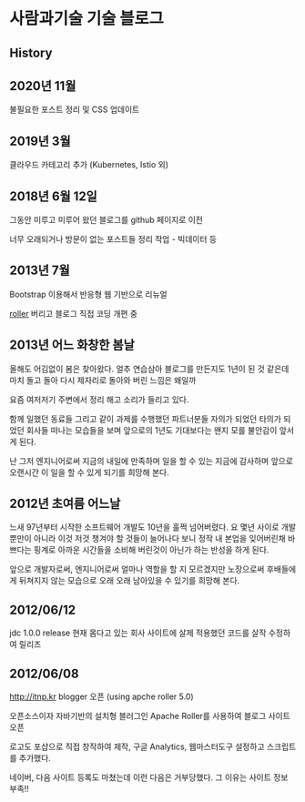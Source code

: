 # 사람과기술 기술 블로그


## History

## 2020년 11월

불필요한 포스트 정리 및 CSS 업데이트


## 2019년 3월

클라우드 카테고리 추가 (Kubernetes, Istio 외)

## 2018년 6월 12일

그동안 미루고 미루어 왔던 블로그를 github 페이지로 이전

너무 오래되거나 방문이 없는 포스트들 정리 작업 - 빅데이터 등


## 2013년 7월

Bootstrap 이용해서  반응형 웹 기반으로 리뉴얼

[roller](http://roller.apache.org/) 버리고 블로그 직접 코딩 개편 중

## 2013년 어느 화창한 봄날

올해도 어김없이 봄은 찾아왔다.  얼추 연습삼아 블로그를 만든지도 1년이 된 것 같은데 마치 돌고 돌아 다시 제자리로 돌아와 버린 느낌은 왜일까

요즘 여저저기 주변에서 정리 해고 소리가 들리고 있다.

함께 일했던 동료들 그리고 같이 과제를 수행했던 파트너분들 자의가 되었던 타의가 되었던 회사들 떠나는 모습들을 보며 앞으로의 1년도 기대보다는 왠지 모를 불안감이 앞서게 된다.

난 그저 엔지니어로써 지금의 내일에 만족하며 일을 할 수 있는 지금에 감사하며 앞으로 오랜시간 이 일을 할 수 있게 되기를 희망해 본다.

## 2012년 초여름 어느날

느새 97년부터 시작한 소프트웨어 개발도 10년을 훌쩍 넘어버렸다. 요 몇년 사이로 개발 뿐만이 아니라 이것 저것 챙겨야 할 것들이 늘어나다 보니 정작 내 본업을 잊어버린채 바쁘다는 핑계로 아까운 시간들을 소비해 버린것이 아닌가 하는 반성을 하게 된다.

앞으로 개발자로써, 엔지니어로써 얼마나 역할을 할 지 모르겠지만 노장으로써 후배들에게 뒤쳐지지 않는 모습으로 오래 오래 남아있을 수 있기를 희망해 본다.

## 2012/06/12

jdc 1.0.0 release 현재 몸다고 있는 회사 사이트에 살제 적용했던 코드를 살작 수정하여 릴리즈

## 2012/06/08

http://itnp.kr blogger 오픈 (using apche roller 5.0)

오픈소스이자 자바기반의 설치형 블러그인 Apache Roller를 사용하여 블로그 사이트 오픈

로고도 포샵으로 직접 창작하여 제작, 구글 Analytics, 웹마스터도구 설정하고 스크립트를 추가했다.

네이버, 다음 사이트 등록도 마쳤는데 이런 다음은 거부당했다. 그 이유는 사이트 정보 부족!!
